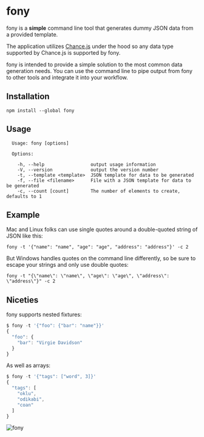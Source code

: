 # fony

fony is a **simple** command line tool that generates dummy JSON data from
a provided template.

The application utilizes [Chance.js](http://chancejs.com/) under the hood
so any data type supported by Chance.js is supported by fony.

fony is intended to provide a simple solution to the most common data
generation needs. You can use the command line to pipe output from
fony to other tools and integrate it into your workflow.

## Installation

```
npm install --global fony
```

## Usage

```
  Usage: fony [options]

  Options:

    -h, --help                 output usage information
    -V, --version              output the version number
    -t, --template <template>  JSON template for data to be generated
    -f, --file <filename>      File with a JSON template for data to be generated
    -c, --count [count]        The number of elements to create, defaults to 1

```

## Example

Mac and Linux folks can use single quotes around a double-quoted string of JSON like this:

```
fony -t '{"name": "name", "age": "age", "address": "address"}' -c 2
```

But Windows handles quotes on the command line differently, so be sure to escape your strings and only use double quotes:

```
fony -t "{\"name\": \"name\", \"age\": \"age\", \"address\": \"address\"}" -c 2
```

## Niceties

fony supports nested fixtures:

```js
$ fony -t '{"foo": {"bar": "name"}}'
{
  "foo": {
    "bar": "Virgie Davidson"
  }
}
```

As well as arrays:

```js
$ fony -t '{"tags": ["word", 3]}'
{
  "tags": [
    "oklu",
    "odikabi",
    "coan"
  ]
}
```

![fony](https://cloud.githubusercontent.com/assets/1857993/24695518/c4ab67e8-19ab-11e7-98e3-330fa48a14d3.gif)
